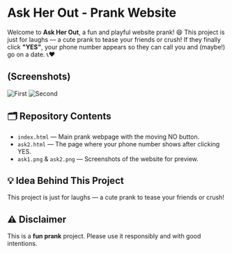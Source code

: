 # Ask Her Out - Prank Website

Welcome to **Ask Her Out**, a fun and playful website prank! 😄
This project is just for laughs — a cute prank to tease your friends or crush!
If they finally click **"YES"**, your phone number appears so they can call you and (maybe!) go on a date. 📞❤️

## (Screenshots)
![First](ask1.png)
![Second](ask2.png)

## 🗂️ Repository Contents
- `index.html` — Main prank webpage with the moving NO button.
- `ask2.html` — The page where your phone number shows after clicking YES.
- `ask1.png` & `ask2.png` — Screenshots of the website for preview.

## 💡 Idea Behind This Project
This project is just for laughs — a cute prank to tease your friends or crush!

## ⚠️ Disclaimer
This is a **fun prank** project. Please use it responsibly and with good intentions.
